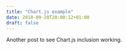 ```yaml
---
title: "Chart.js example"
date: 2018-09-20T20:00:12+01:00
draft: false
---
```


Another post to see Chart.js inclusion working.

<div>
<canvas id="bar-chart-grouped" width="800" height="450"></canvas>
<script>
new Chart(document.getElementById("bar-chart-grouped"), {
    type: 'bar',
    data: {
      labels: ["1900", "1950", "1999", "2050"],
      datasets: [
        {
          label: "Africa",
          backgroundColor: "#3e95cd",
          data: [133,221,783,2478]
        }, {
          label: "Europe",
          backgroundColor: "#8e5ea2",
          data: [408,547,675,734]
        }
      ]
    },
    options: {
      title: {
        display: true,
        text: 'Population growth (millions)'
      }
    }
});
</script>
</div>
